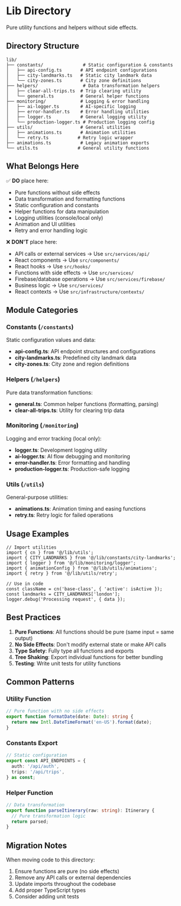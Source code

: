 # Lib Directory

Pure utility functions and helpers without side effects.

## Directory Structure

```
lib/
├── constants/               # Static configuration & constants
│   ├── api-config.ts       # API endpoint configurations
│   ├── city-landmarks.ts   # Static city landmark data
│   └── city-zones.ts       # City zone definitions
├── helpers/                 # Data transformation helpers
│   ├── clear-all-trips.ts  # Trip clearing utility
│   └── general.ts          # General helper functions
├── monitoring/             # Logging & error handling
│   ├── ai-logger.ts        # AI-specific logging
│   ├── error-handler.ts    # Error handling utilities
│   ├── logger.ts           # General logging utility
│   └── production-logger.ts # Production logging config
├── utils/                  # General utilities
│   ├── animations.ts       # Animation utilities
│   └── retry.ts           # Retry logic wrapper
├── animations.ts           # Legacy animation exports
└── utils.ts               # General utility functions
```

## What Belongs Here

✅ **DO** place here:
- Pure functions without side effects
- Data transformation and formatting functions
- Static configuration and constants
- Helper functions for data manipulation
- Logging utilities (console/local only)
- Animation and UI utilities
- Retry and error handling logic

❌ **DON'T** place here:
- API calls or external services → Use `src/services/api/`
- React components → Use `src/components/`
- React hooks → Use `src/hooks/`
- Functions with side effects → Use `src/services/`
- Firebase/database operations → Use `src/services/firebase/`
- Business logic → Use `src/services/`
- React contexts → Use `src/infrastructure/contexts/`

## Module Categories

### Constants (`/constants`)
Static configuration values and data:
- **api-config.ts**: API endpoint structures and configurations
- **city-landmarks.ts**: Predefined city landmark data
- **city-zones.ts**: City zone and region definitions

### Helpers (`/helpers`)
Pure data transformation functions:
- **general.ts**: Common helper functions (formatting, parsing)
- **clear-all-trips.ts**: Utility for clearing trip data

### Monitoring (`/monitoring`)
Logging and error tracking (local only):
- **logger.ts**: Development logging utility
- **ai-logger.ts**: AI flow debugging and monitoring
- **error-handler.ts**: Error formatting and handling
- **production-logger.ts**: Production-safe logging

### Utils (`/utils`)
General-purpose utilities:
- **animations.ts**: Animation timing and easing functions
- **retry.ts**: Retry logic for failed operations

## Usage Examples

```tsx
// Import utilities
import { cn } from '@/lib/utils';
import { CITY_LANDMARKS } from '@/lib/constants/city-landmarks';
import { logger } from '@/lib/monitoring/logger';
import { animationConfig } from '@/lib/utils/animations';
import { retry } from '@/lib/utils/retry';

// Use in code
const className = cn('base-class', { 'active': isActive });
const landmarks = CITY_LANDMARKS['london'];
logger.debug('Processing request', { data });
```

## Best Practices

1. **Pure Functions**: All functions should be pure (same input = same output)
2. **No Side Effects**: Don't modify external state or make API calls
3. **Type Safety**: Fully type all functions and exports
4. **Tree Shaking**: Export individual functions for better bundling
5. **Testing**: Write unit tests for utility functions

## Common Patterns

### Utility Function
```typescript
// Pure function with no side effects
export function formatDate(date: Date): string {
  return new Intl.DateTimeFormat('en-US').format(date);
}
```

### Constants Export
```typescript
// Static configuration
export const API_ENDPOINTS = {
  auth: '/api/auth',
  trips: '/api/trips',
} as const;
```

### Helper Function
```typescript
// Data transformation
export function parseItinerary(raw: string): Itinerary {
  // Pure transformation logic
  return parsed;
}
```

## Migration Notes

When moving code to this directory:
1. Ensure functions are pure (no side effects)
2. Remove any API calls or external dependencies
3. Update imports throughout the codebase
4. Add proper TypeScript types
5. Consider adding unit tests